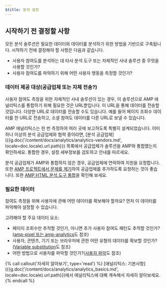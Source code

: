```yaml
---
$title: 분석 설정
---
```


## 시작하기 전 결정할 사항

모든 분석 솔루션은 필요한 데이터와
데이터를 분석하기 위한 방법을 기반으로 구축됩니다. 시작하기 전에 결정해야 할 사항은 다음과 같습니다.

* 사용자 참여도를 분석하는 데 타사 분석 도구 또는
자체적인 사내 솔루션 중 무엇을 사용할 것인가?
* 사용자 참여도를 파악하기 위해 어떤 사용자 행동을 측정할 것인가?

### 데이터 제공 대상(공급업체 또는 자체 전송?)

사용자 참여도 측정을 위한 자체적인 사내 솔루션이 있는 경우,
이 솔루션으로 AMP 애널리틱스를 통합하기 위해 필요한 것은 URL뿐입니다.
이 URL을 통해 데이터를 전송할 것입니다.
다양한 URL로 데이터를 전송할 수도 있습니다.
예를 들어 페이지 조회수 데이터를 한 URL로 전송하고,
소셜 참여도 데이터를 다른 URL로 보낼 수 있습니다.

AMP 애널리틱스는 한 번 측정하여 여러 곳에 보고하도록 특별히 설계되었습니다.
이미 하나 이상의 분석 공급업체와 협력 중이라면,
[분석 공급업체]({{g.doc('/content/docs/analytics/analytics-vendors.md', locale=doc.locale).url.path}}) 목록에서 공급업체가 솔루션을 AMP와 통합했는지 확인하세요.
통합한 경우, 설정 세부정보를 검토하고 안내를 따르세요.

분석 공급업체가 AMP와 통합하지 않은 경우,
공급업체에 연락하여 지원을 요청합니다.
또한 [AMP 프로젝트에서 문제를 제기](https://github.com/ampproject/amphtml/issues/new)하여
공급업체를 추가하도록 요청하는 것이 좋습니다.
또한
[AMP HTML 분석 도구 통합](https://github.com/ampproject/amphtml/blob/master/extensions/amp-analytics/integrating-analytics.md)을 확인해 보세요.

### 필요한 데이터

참여도 측정을 위해 사용자에 관해 어떤 데이터를 확보해야 할까요?
먼저 이 데이터를 파악해야 설정할 수 있습니다.

고려해야 할 주요 데이터 요소:

* 페이지 조회수만 추적할 것인가, 아니면 추가 사용자 참여도 패턴도 추적할 것인가?
([amp-pixel 또는 amp-analytics](/ko/docs/analytics/analytics_basics.html#amp-pixel과-amp-analytics-중-무엇을-사용해야-할까요)도 참조)
* 사용자, 콘텐츠, 기기 또는 브라우저에 관한
어떤 유형의 데이터를 확보할 것인가?([Variable substitution](/ko/docs/analytics/analytics_basics.html#변수-치환)도 참조)
* 어떤 방법으로 사용자를 파악할 것인가?([사용자 파악](/ko/docs/analytics/analytics_basics.html#사용자-식별)도 참조)


{% call callout('자세히 알아보기', type='read') %}
[애널리틱스: 기본사항]({{g.doc('/content/docs/analytics/analytics_basics.md', locale=doc.locale).url.path}})에서 애널리틱스에 대해 계속해서 자세히 알아보세요.
{% endcall %}

